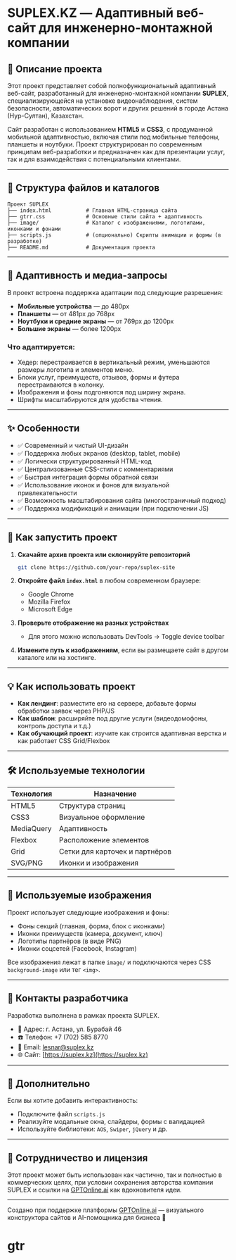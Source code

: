 # SUPLEX.KZ — Адаптивный веб-сайт для инженерно-монтажной компании

## 🧾 Описание проекта

Этот проект представляет собой полнофункциональный адаптивный веб-сайт, разработанный для инженерно-монтажной компании **SUPLEX**, специализирующейся на установке видеонаблюдения, систем безопасности, автоматических ворот и других решений в городе Астана (Нур-Султан), Казахстан.

Сайт разработан с использованием **HTML5** и **CSS3**, с продуманной мобильной адаптивностью, включая стили под мобильные телефоны, планшеты и ноутбуки. Проект структурирован по современным принципам веб-разработки и предназначен как для презентации услуг, так и для взаимодействия с потенциальными клиентами.

---

## 📁 Структура файлов и каталогов

```
Проект SUPLEX
├── index.html           # Главная HTML-страница сайта
├── gtrr.css             # Основные стили сайта + адаптивность
├── image/               # Каталог с изображениями, логотипами, иконками и фонами
├── scripts.js           # (опционально) Скрипты анимации и формы (в разработке)
├── README.md            # Документация проекта
```

---

## 📱 Адаптивность и медиа-запросы

В проект встроена поддержка адаптации под следующие разрешения:

- **Мобильные устройства** — до 480px
- **Планшеты** — от 481px до 768px
- **Ноутбуки и средние экраны** — от 769px до 1200px
- **Большие экраны** — более 1200px

### Что адаптируется:
- Хедер: перестраивается в вертикальный режим, уменьшаются размеры логотипа и элементов меню.
- Блоки услуг, преимуществ, отзывов, формы и футера перестраиваются в колонку.
- Изображения и фоны подгоняются под ширину экрана.
- Шрифты масштабируются для удобства чтения.

---

## ✨ Особенности

- ✅ Современный и чистый UI-дизайн
- ✅ Поддержка любых экранов (desktop, tablet, mobile)
- ✅ Логически структурированный HTML-код
- ✅ Централизованные CSS-стили с комментариями
- ✅ Быстрая интеграция формы обратной связи
- ✅ Использование иконок и фонов для визуальной привлекательности
- ✅ Возможность масштабирования сайта (многостраничный подход)
- ✅ Поддержка модификаций и анимации (при подключении JS)

---

## 🚀 Как запустить проект

1. **Скачайте архив проекта или склонируйте репозиторий**
   ```bash
   git clone https://github.com/your-repo/suplex-site
   ```

2. **Откройте файл `index.html`** в любом современном браузере:
   - Google Chrome
   - Mozilla Firefox
   - Microsoft Edge

3. **Проверьте отображение на разных устройствах**
   - Для этого можно использовать DevTools → Toggle device toolbar

4. **Измените путь к изображениям**, если вы размещаете сайт в другом каталоге или на хостинге.

---

## 💡 Как использовать проект

- **Как лендинг**: разместите его на сервере, добавьте формы обработки заявок через PHP/JS
- **Как шаблон**: расширяйте под другие услуги (видеодомофоны, контроль доступа и т.д.)
- **Как обучающий проект**: изучите как строится адаптивная верстка и как работает CSS Grid/Flexbox

---

## 🛠 Используемые технологии

| Технология | Назначение                  |
|------------|-----------------------------|
| HTML5      | Структура страниц           |
| CSS3       | Визуальное оформление       |
| MediaQuery | Адаптивность                |
| Flexbox    | Расположение элементов      |
| Grid       | Сетки для карточек и партнёров |
| SVG/PNG    | Иконки и изображения        |

---

## 📸 Используемые изображения

Проект использует следующие изображения и фоны:
- Фоны секций (главная, форма, блок с иконками)
- Иконки преимуществ (камера, документ, ключ)
- Логотипы партнёров (в виде PNG)
- Иконки соцсетей (Facebook, Instagram)

Все изображения лежат в папке `image/` и подключаются через CSS `background-image` или тег `<img>`.

---

## 📩 Контакты разработчика

Разработка выполнена в рамках проекта SUPLEX.

- 📍 Адрес: г. Астана, ул. Бурабай 46
- ☎️ Телефон: +7 (702) 585 8770
- 📧 Email: lesnar@suplex.kz
- 🌐 Сайт: [https://suplex.kz](https://suplex.kz)

---

## 🧠 Дополнительно

Если вы хотите добавить интерактивность:
- Подключите файл `scripts.js`
- Реализуйте модальные окна, слайдеры, формы с валидацией
- Используйте библиотеки: `AOS`, `Swiper`, `jQuery` и др.

---

## 🧩 Сотрудничество и лицензия

Этот проект может быть использован как частично, так и полностью в коммерческих целях, при условии сохранения авторства компании SUPLEX и ссылки на [GPTOnline.ai](https://gptonline.ai/) как вдохновителя идеи.

---

Создано при поддержке платформы [GPTOnline.ai](https://gptonline.ai/) — визуального конструктора сайтов и AI-помощника для бизнеса 🚀

# gtr
